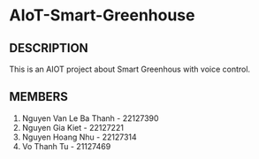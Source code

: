 # AIoT-Smart-Greenhouse
## DESCRIPTION
This is an AIOT project about Smart Greenhous with voice control.

##  MEMBERS
1. Nguyen Van Le Ba Thanh - 22127390
2. Nguyen Gia Kiet - 22127221
3. Nguyen Hoang Nhu - 22127314
4. Vo Thanh Tu - 21127469
